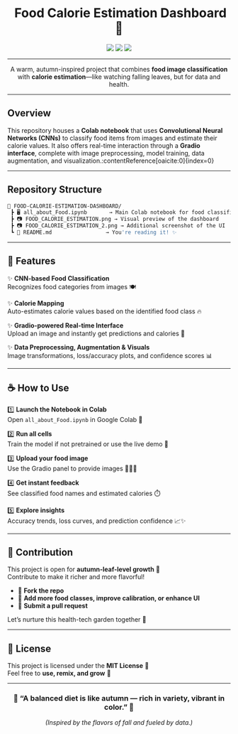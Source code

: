 <!-- 🍂 Autumn Aesthetic README for Food Calorie Estimation Dashboard 🍂 -->

<div align="center">
  
# ​ Food Calorie Estimation Dashboard 🍂  
  
<img src="https://img.shields.io/badge/Python-3.8+-8B5E3C?style=for-the-badge&logo=python&logoColor=white" />
<img src="https://img.shields.io/badge/TensorFlow-D2B48C?style=for-the-badge&logo=tensorflow&logoColor=white" />
<img src="https://img.shields.io/badge/Gradio-CD853F?style=for-the-badge&logo=gradio&logoColor=white" />

---

A warm, autumn-inspired project that combines **food image classification** with **calorie estimation**—like watching falling leaves, but for data and health.

</div>

---

##  Overview  
This repository houses a **Colab notebook** that uses **Convolutional Neural Networks (CNNs)** to classify food items from images and estimate their calorie values. It also offers real-time interaction through a **Gradio interface**, complete with image preprocessing, model training, data augmentation, and visualization.:contentReference[oaicite:0]{index=0}

---

##  Repository Structure  

```bash
📂 FOOD-CALORIE-ESTIMATION-DASHBOARD/
 ┣ 🖥 all_about_Food.ipynb       → Main Colab notebook for food classification & calorie estimation
 ┣ 📷 FOOD_CALORIE_ESTIMATION.png → Visual preview of the dashboard
 ┣ 📷 FOOD_CALORIE_ESTIMATION_2.png → Additional screenshot of the UI
 ┗ 📜 README.md                 → You're reading it! ✨
```


---

## 🍂 Features

✨ **CNN-based Food Classification**  
Recognizes food categories from images 🍽️

✨ **Calorie Mapping**  
Auto-estimates calorie values based on the identified food class 🔥

✨ **Gradio-powered Real-time Interface**  
Upload an image and instantly get predictions and calories 🎯

✨ **Data Preprocessing, Augmentation & Visuals**  
Image transformations, loss/accuracy plots, and confidence scores 📊

---

## ☕ How to Use

1️⃣ **Launch the Notebook in Colab**  
Open `all_about_Food.ipynb` in Google Colab 📝

2️⃣ **Run all cells**  
Train the model if not pretrained or use the live demo 🚀

3️⃣ **Upload your food image**  
Use the Gradio panel to provide images 🍕🍎🍔

4️⃣ **Get instant feedback**  
See classified food names and estimated calories ⏱️

5️⃣ **Explore insights**  
Accuracy trends, loss curves, and prediction confidence 📈✨

---

## 🌿 Contribution

This project is open for **autumn-leaf-level growth** 🍂  
Contribute to make it richer and more flavorful!  

- 🍁 **Fork the repo**  
- 🍂 **Add more food classes, improve calibration, or enhance UI**  
- 🌻 **Submit a pull request**  

Let’s nurture this health-tech garden together 🌱

---

## 📜 License

This project is licensed under the **MIT License** 🍁  
Feel free to **use, remix, and grow** 🌿


---

<div align="center">

### 🍁 “A balanced diet is like autumn — rich in variety, vibrant in color.” 🍂  

*(Inspired by the flavors of fall and fueled by data.)*

</div>

